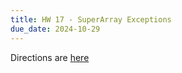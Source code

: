 ```yaml
---
title: HW 17 - SuperArray Exceptions
due_date: 2024-10-29
---
```


Directions are [here](https://github.com/novillo-cs/apcsa_material/blob/main/homework/17_exceptions/directions.md)
